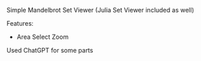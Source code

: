 Simple Mandelbrot Set Viewer (Julia Set Viewer included as well)

Features: 
- Area Select Zoom

Used ChatGPT for some parts
